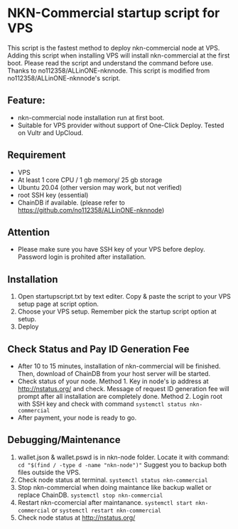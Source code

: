# NKN-Commercial startup script for VPS

This script is the fastest method to deploy nkn-commercial node at VPS. 
Adding this script when installing VPS will install nkn-commercial at the first boot.
Please read the script and understand the command before use.
Thanks to no112358/ALLinONE-nknnode. This script is modified from no112358/ALLinONE-nknnode's script.

## Feature:
- nkn-commercial node installation run at first boot.
- Suitable for VPS provider without support of One-Click Deploy. Tested on Vultr and UpCloud.
 
## Requirement
- VPS
- At least 1 core CPU / 1 gb memory/ 25 gb storage
- Ubuntu 20.04 (other version may work, but not verified)
- root SSH key (essential)
- ChainDB if available. (please refer to https://github.com/no112358/ALLinONE-nknnode)

## Attention
- Please make sure you have SSH key of your VPS before deploy. Password login is prohited after installation.

## Installation
1. Open startupscript.txt by text editer. Copy & paste the script to your VPS setup page at script option.
2. Choose your VPS setup. Remember pick the startup script option at setup.
3. Deploy

## Check Status and Pay ID Generation Fee
- After 10 to 15 minutes, installation of nkn-commercial will be finished. Then, download of ChainDB from your host server will be started. 
- Check status of your node.
  Method 1. Key in node's ip address at http://nstatus.org/ and check. Message of request ID generation fee will prompt after all installation are completely done. 
  Method 2. Login root with SSH key and check with command `systemctl status nkn-commercial`
- After payment,  your node is ready to go.

## Debugging/Maintenance
1. wallet.json & wallet.pswd is in nkn-node folder. Locate it with command: `cd "$(find / -type d -name "nkn-node")"`
   Suggest you to backup both files outside the VPS.
2. Check node status at terminal. `systemctl status nkn-commercial`
3. Stop nkn-commercial when doing maintance like backup wallet or replace ChainDB. `systemctl stop nkn-commercial`
4. Restart nkn-ccomercial after maintanance. `systemctl start nkn-commercial` or `systemctl restart nkn-commercial`
5. Check node status at http://nstatus.org/
